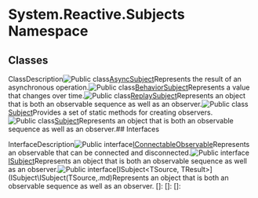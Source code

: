 # System.Reactive.Subjects Namespace

## Classes

ClassDescription![Public class](images\Hh212009.pubclass(en-us,VS.103).gif "Public class")[AsyncSubject<T>](AsyncSubject\AsyncSubject(T).md)Represents the result of an asynchronous operation.![Public class](images\Hh212009.pubclass(en-us,VS.103).gif "Public class")[BehaviorSubject<T>](BehaviorSubject\BehaviorSubject(T).md)Represents a value that changes over time.![Public class](images\Hh212009.pubclass(en-us,VS.103).gif "Public class")[ReplaySubject<T>](ReplaySubject\ReplaySubject(T).md)Represents an object that is both an observable sequence as well as an observer.![Public class](images\Hh212009.pubclass(en-us,VS.103).gif "Public class")[Subject](Subject\Subject.md)Provides a set of static methods for creating observers.![Public class](images\Hh212009.pubclass(en-us,VS.103).gif "Public class")[Subject<T>](Subject\Subject(T).md)Represents an object that is both an observable sequence as well as an observer.## Interfaces

InterfaceDescription![Public interface](images\Hh212009.pubinterface(en-us,VS.103).gif "Public interface")[IConnectableObservable<T>](IConnectableObservable\IConnectableObservable(T).md)Represents an observable that can be connected and disconnected.![Public interface](images\Hh212009.pubinterface(en-us,VS.103).gif "Public interface")[ISubject<T>](ISubject\ISubject(T).md)Represents an object that is both an observable sequence as well as an observer.![Public interface](images\Hh212009.pubinterface(en-us,VS.103).gif "Public interface")[ISubject<TSource, TResult>](ISubject\ISubject(TSource,.md)Represents an object that is both an observable sequence as well as an observer.
[]: 
[]: 
[]: 